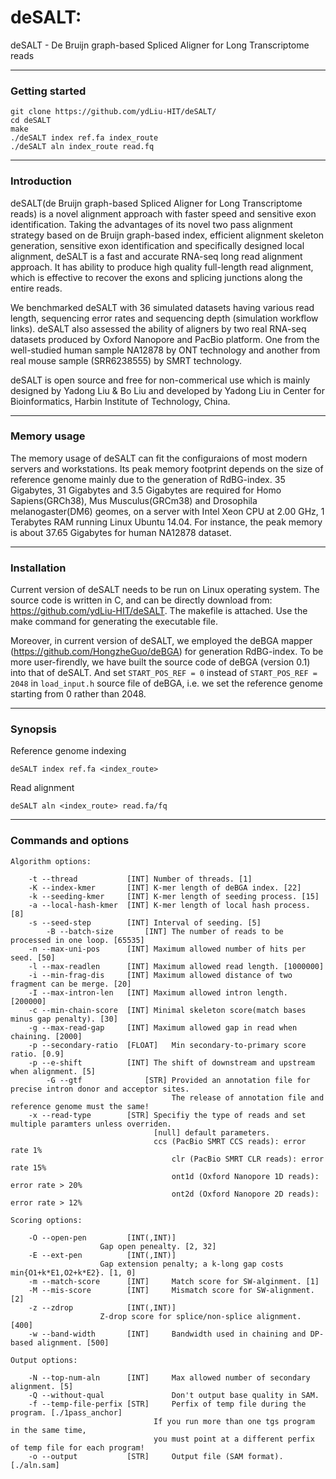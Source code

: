 # deSALT:
deSALT - De Bruijn graph-based Spliced Aligner for Long Transcriptome reads

---
### Getting started
    git clone https://github.com/ydLiu-HIT/deSALT/
    cd deSALT
    make
    ./deSALT index ref.fa index_route
    ./deSALT aln index_route read.fq

---
### Introduction
deSALT(de Bruijn graph-based Spliced Aligner for Long Transcriptome reads) is a novel alignment approach with faster speed and sensitive exon identification. Taking the advantages of its novel two pass alignment strategy based on de Bruijn graph-based index, efficient alignment skeleton generation, sensitive exon identification and specifically designed local alignment, deSALT is a fast and accurate RNA-seq long read alignment approach. It has ability to produce high quality full-length read alignment, which is effective to recover the exons and splicing junctions along the entire reads.

We benchmarked deSALT with 36 simulated datasets having various read length, sequencing error rates and sequencing depth (simulation workflow links). deSALT also assessed the ability of aligners by two real RNA-seq datasets produced by Oxford Nanopore and PacBio platform. One from the well-studied human sample NA12878 by ONT technology and another from real mouse sample (SRR6238555) by SMRT technology.

deSALT is open source and free for non-commerical use which is mainly designed by Yadong Liu & Bo Liu and developed by Yadong Liu in Center for Bioinformatics, Harbin Institute of Technology, China.

---
### Memory usage
The memory usage of deSALT can fit the configuraions of most modern servers and workstations. Its peak memory footprint depends on the size of reference genome mainly due to the generation of RdBG-index. 35 Gigabytes, 31 Gigabytes and 3.5 Gigabytes are required for Homo Sapiens(GRCh38), Mus Musculus(GRCm38) and Drosophila melanogaster(DM6) geomes, on a server with Intel Xeon CPU at 2.00 GHz, 1 Terabytes RAM running Linux Ubuntu 14.04. For instance, the peak memory is about 37.65 Gigabytes for human NA12878 dataset.

---
### Installation
Current version of deSALT needs to be run on Linux operating system. The source code is written in C, and can be directly download from: https://github.com/ydLiu-HIT/deSALT. The makefile is attached. Use the make command for generating the executable file.

Moreover, in current version of deSALT, we employed the deBGA mapper (https://github.com/HongzheGuo/deBGA) for generation RdBG-index. To be more user-firendly, we have built the source code of deBGA (version 0.1) into that of deSALT. And set `START_POS_REF = 0` instead of `START_POS_REF = 2048` in `load_input.h` source file of deBGA, i.e. we set the reference genome starting from 0 rather than 2048.

---
### Synopsis
Reference genome indexing
```
deSALT index ref.fa <index_route>
```
	
Read alignment
```
deSALT aln <index_route> read.fa/fq
```

---
### Commands and options
```
Algorithm options:

	-t --thread           [INT]	Number of threads. [1]
	-K --index-kmer       [INT]	K-mer length of deBGA index. [22]
	-k --seeding-kmer     [INT]	K-mer length of seeding process. [15]
	-a --local-hash-kmer  [INT]	K-mer length of local hash process. [8]
	-s --seed-step        [INT]	Interval of seeding. [5]
    	-B --batch-size       [INT]	The number of reads to be processed in one loop. [65535]
	-n --max-uni-pos      [INT]	Maximum allowed number of hits per seed. [50]
	-l --max-readlen      [INT]	Maximum allowed read length. [1000000]
	-i --min-frag-dis     [INT]	Maximum allowed distance of two fragment can be merge. [20]
	-I --max-intron-len   [INT]	Maximum allowed intron length. [200000]
	-c --min-chain-score  [INT]	Minimal skeleton score(match bases minus gap penalty). [30]
	-g --max-read-gap     [INT]	Maximum allowed gap in read when chaining. [2000]
	-p --secondary-ratio  [FLOAT]	Min secondary-to-primary score ratio. [0.9]
	-p --e-shift          [INT]	The shift of downstream and upstream when alignment. [5]
    	-G --gtf              [STR]	Provided an annotation file for precise intron donor and acceptor sites.
    	                           	The release of annotation file and reference genome must the same!
	-x --read-type        [STR]	Specifiy the type of reads and set multiple paramters unless overriden.
	                           	[null] default parameters.
	                           	ccs (PacBio SMRT CCS reads): error rate 1%
	                              	clr (PacBio SMRT CLR reads): error rate 15%
	                              	ont1d (Oxford Nanopore 1D reads): error rate > 20%
	                               	ont2d (Oxford Nanopore 2D reads): error rate > 12%

Scoring options:

	-O --open-pen         [INT(,INT)]	
					Gap open penealty. [2, 32]
	-E --ext-pen          [INT(,INT)]	
					Gap extension penalty; a k-long gap costs min{O1+k*E1,O2+k*E2}. [1, 0]
	-m --match-score      [INT]    	Match score for SW-alginment. [1]
	-M --mis-score        [INT]    	Mismatch score for SW-alignment. [2]
	-z --zdrop            [INT(,INT)]
					Z-drop score for splice/non-splice alignment. [400]
	-w --band-width       [INT]    	Bandwidth used in chaining and DP-based alignment. [500]

Output options:

	-N --top-num-aln      [INT]    	Max allowed number of secondary alignment. [5]
	-Q --without-qual              	Don't output base quality in SAM.
	-f --temp-file-perfix [STR]    	Perfix of temp file during the program. [./1pass_anchor]
		                        If you run more than one tgs program in the same time,
		                        you must point at a different perfix of temp file for each program!
	-o --output           [STR]     Output file (SAM format). [./aln.sam]
```


